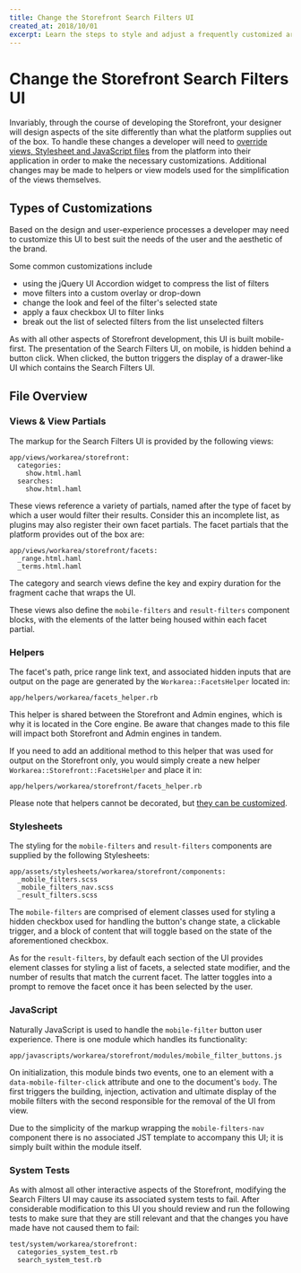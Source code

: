 ```yaml
---
title: Change the Storefront Search Filters UI
created_at: 2018/10/01
excerpt: Learn the steps to style and adjust a frequently customized area of the Storefront
---
```


# Change the Storefront Search Filters UI

Invariably, through the course of developing the Storefront, your designer will design aspects of the site differently than what the platform supplies out of the box. To handle these changes a developer will need to <a href='overriding.html'>override views, Stylesheet and JavaScript files</a> from the platform into their application in order to make the necessary customizations. Additional changes may be made to helpers or view models used for the simplification of the views themselves.

## Types of Customizations

Based on the design and user-experience processes a developer may need to customize this UI to best suit the needs of the user and the aesthetic of the brand. 

Some common customizations include

* using the jQuery UI Accordion widget to compress the list of filters
* move filters into a custom overlay or drop-down
* change the look and feel of the filter's selected state
* apply a faux checkbox UI to filter links
* break out the list of selected filters from the list unselected filters

As with all other aspects of Storefront development, this UI is built mobile-first. The presentation of the Search Filters UI, on mobile, is hidden behind a button click. When clicked, the button triggers the display of a drawer-like UI which contains the Search Filters UI.

## File Overview

### Views & View Partials

The markup for the Search Filters UI is provided by the following views:

``` 
app/views/workarea/storefront:
  categories:
    show.html.haml
  searches:
    show.html.haml
```

These views reference a variety of partials, named after the type of facet by which a user would filter their results. Consider this an incomplete list, as plugins may also register their own facet partials. The facet partials that the platform provides out of the box are:

```
app/views/workarea/storefront/facets:
  _range.html.haml
  _terms.html.haml
```

The category and search views define the key and expiry duration for the fragment cache that wraps the UI.

  These views also define the `mobile-filters` and `result-filters` component blocks, with the elements of the latter being housed within each facet partial.

### Helpers 

  The facet's path, price range link text, and associated hidden inputs that are output on the page are generated by the `Workarea::FacetsHelper` located in:

  ```
  app/helpers/workarea/facets_helper.rb
  ```

  This helper is shared between the Storefront and Admin engines, which is why it is located in the Core engine. Be aware that changes made to this file will impact both Storefront and Admin engines in tandem. 

  If you need to add an additional method to this helper that was used for output on the Storefront only, you would simply create a new helper `Workarea::Storefront::FacetsHelper` and place it in:

  ```
  app/helpers/workarea/storefront/facets_helper.rb
  ```

  Please note that helpers cannot be decorated, but <a href='customize-a-helper.html'>they can be customized</a>.

### Stylesheets

The styling for the `mobile-filters` and `result-filters` components are supplied by the following Stylesheets:

```
app/assets/stylesheets/workarea/storefront/components:
  _mobile_filters.scss
  _mobile_filters_nav.scss
  _result_filters.scss
```

The `mobile-filters` are comprised of element classes used for styling a hidden checkbox used for handling the button's change state, a clickable trigger, and a block of content that will toggle based on the state of the aforementioned checkbox.

As for the `result-filters`, by default each section of the UI provides element classes for styling a list of facets, a selected state modifier, and the number of results that match the current facet. The latter toggles into a prompt to remove the facet once it has been selected by the user.

### JavaScript

Naturally JavaScript is used to handle the `mobile-filter` button user experience. There is one module which handles its functionality:

```
app/javascripts/workarea/storefront/modules/mobile_filter_buttons.js
```

On initialization, this module binds two events, one to an element with a `data-mobile-filter-click` attribute and one to the document's `body`. The first triggers the building, injection, activation and ultimate display of the mobile filters with the second responsible for the removal of the UI from view.

Due to the simplicity of the markup wrapping the `mobile-filters-nav` component there is no associated JST template to accompany this UI; it is simply built within the module itself.

### System Tests

As with almost all other interactive aspects of the Storefront, modifying the Search Filters UI may cause its associated system tests to fail. After considerable modification to this UI you should review and run the following tests to make sure that they are still relevant and that the changes you have made have not caused them to fail:

```
test/system/workarea/storefront:
  categories_system_test.rb
  search_system_test.rb
```
